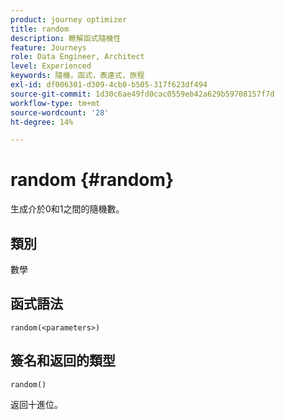 ```yaml
---
product: journey optimizer
title: random
description: 瞭解函式隨機性
feature: Journeys
role: Data Engineer, Architect
level: Experienced
keywords: 隨機，函式，表達式，旅程
exl-id: df006301-d309-4cb0-b505-317f623df494
source-git-commit: 1d30c6ae49fd0cac0559eb42a629b59708157f7d
workflow-type: tm+mt
source-wordcount: '28'
ht-degree: 14%

---
```


# random {#random}

生成介於0和1之間的隨機數。

## 類別

數學

## 函式語法

`random(<parameters>)`

## 簽名和返回的類型

`random()`

返回十進位。
